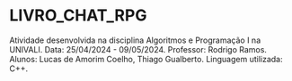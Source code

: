 # LIVRO_CHAT_RPG
Atividade desenvolvida na disciplina Algoritmos e Programação I na UNIVALI.
Data: 25/04/2024 - 09/05/2024.
Professor: Rodrigo Ramos.
Alunos: Lucas de Amorim Coelho, Thiago Gualberto.
Linguagem utilizada: C++.
